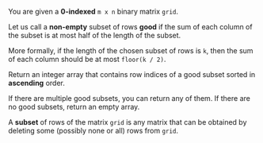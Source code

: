 You are given a **0-indexed** `m x n` binary matrix `grid`.

Let us call a **non-empty** subset of rows **good** if the sum of each column of the subset is at most half of the length of the subset.

More formally, if the length of the chosen subset of rows is `k`, then the sum of each column should be at most `floor(k / 2)`.

Return an integer array that contains row indices of a good subset sorted in **ascending** order.

If there are multiple good subsets, you can return any of them. If there are no good subsets, return an empty array.

A **subset** of rows of the matrix `grid` is any matrix that can be obtained by deleting some (possibly none or all) rows from `grid`.